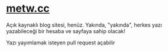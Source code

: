 # [metw.cc](https://www.metw.cc)
Açık kaynaklı blog sitesi, henüz. Yakında, "yakında", herkes yazı yazabileceği bir hesaba ve sayfaya sahip olacak!

Yazı yayımlamak isteyen pull request açabilir
